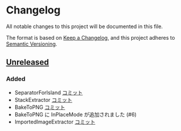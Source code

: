 # Changelog

All notable changes to this project will be documented in this file.

The format is based on [Keep a Changelog](https://keepachangelog.com/en/1.0.0/),
and this project adheres to [Semantic Versioning](https://semver.org/spec/v2.0.0.html).

## [Unreleased](https://github.com/ReinaS-64892/TexTransTool/compare/v0.7.7...HEAD)

### Added

- SeparatorForIsland [コミット](https://github.com/ReinaS-64892/TTT-DestructiveTextureUtilities/commit/acfcafaa3c150bfdefd89433a3dcfa1a697e925f)
- StackExtractor [コミット](https://github.com/ReinaS-64892/TTT-DestructiveTextureUtilities/commit/4d2883051aa1ab4628d782c00459da9f4c6c7430)
- BakeToPNG [コミット](https://github.com/ReinaS-64892/TTT-DestructiveTextureUtilities/commit/c8d65da6e1d84bc81f067ab9964e86cd2525140a)
- BakeToPNG に InPlaceMode が追加されました (#6)
- ImportedImageExtractor [コミット](https://github.com/ReinaS-64892/TTT-DestructiveTextureUtilities/commit/cca1f4330ff0fdc229c0f06f9bf29a731a4499e0)
